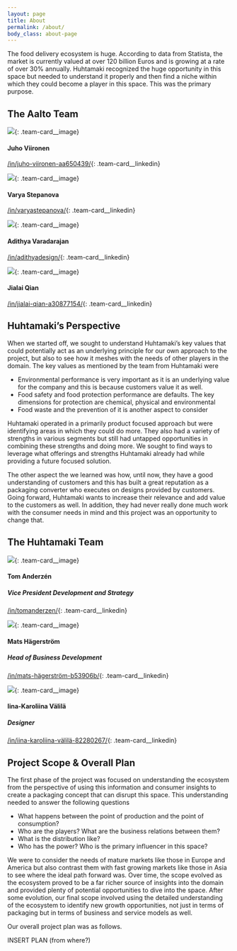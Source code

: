 ```yaml
---
layout: page
title: About
permalink: /about/
body_class: about-page
---
```



The food delivery ecosystem is huge. According to data from Statista, the market is currently valued at over 120 billion Euros and is growing at a rate of over 30% annually. Huhtamaki recognized the huge opportunity in this space but needed to understand it properly and then find a niche within which they could become a player in this space. This was the primary purpose.

## The Aalto Team

<div class="team team--alto">

<div class="team-card" markdown="1">

![](../assets/pictures/team/juho.jpg){: .team-card__image}
#### Juho Viironen
[/in/juho-viironen-aa650439/](https://www.linkedin.com/in/juho-viironen-aa650439/){: .team-card__linkedin}

</div>

<div class="team-card" markdown="1">

![](../assets/pictures/team/varya.jpg){: .team-card__image}
#### Varya Stepanova
[/in/varyastepanova/](https://www.linkedin.com/in/varyastepanova/){: .team-card__linkedin}

</div>

<div class="team-card" markdown="1">

![](../assets/pictures/team/adi.jpg){: .team-card__image}
#### Adithya Varadarajan
[/in/adithyadesign/](https://www.linkedin.com/in/adithyadesign/){: .team-card__linkedin}

</div>

<div class="team-card" markdown="1">

![](../assets/pictures/team/jialai.jpg){: .team-card__image}
#### Jialai Qian
[/in/jialai-qian-a30877154/](https://www.linkedin.com/in/jialai-qian-a30877154/){: .team-card__linkedin}

</div>

</div>

## Huhtamaki’s Perspective

When we started off, we sought to understand Huhtamaki’s key values that could potentially act as an underlying principle for our own approach to the project, but also to see how it meshes with the needs of other players in the domain. The key values as mentioned by the team from Huhtamaki were

* Environmental performance is very important as it is an underlying value for the company and this is because customers value it as well.
* Food safety and food protection performance are defaults. The key dimensions for protection are chemical, physical and environmental
* Food waste and the prevention of it is another aspect to consider

Huhtamaki operated in a primarily product focused approach but were identifying areas in which they could do more. They also had a variety of strengths in various segments but still had untapped opportunities in combining these strengths and doing more. We sought to find ways to leverage what offerings and strengths Huhtamaki already had while providing a future focused solution.

The other aspect the we learned was how, until now, they have a good understanding of customers and this has built a great reputation as a packaging converter who executes on designs provided by customers. Going forward, Huhtamaki wants to increase their relevance and add value to the customers as well. In addition, they had never really done much work with the consumer needs in mind and this project was an opportunity to change that.

## The Huhtamaki Team

<div class="team team--huhtamaki">

<div class="team-card" markdown="1">

![](../assets/pictures/team/default.png){: .team-card__image}
#### Tom Anderzén
##### Vice President Development and Strategy
[/in/tomanderzen/](https://www.linkedin.com/in/tomanderzen/){: .team-card__linkedin}

</div>

<div class="team-card" markdown="1">

![](../assets/pictures/team/default.png){: .team-card__image}
#### Mats Hägerström 
##### Head of Business Development 
[/in/mats-hägerström-b53906b/](https://www.linkedin.com/in/mats-h%C3%A4gerstr%C3%B6m-b53906b/){: .team-card__linkedin}

</div>

<div class="team-card" markdown="1">

![](../assets/pictures/team/default.png){: .team-card__image}
#### Iina-Karoliina Välilä
##### Designer
[/in/iina-karoliina-välilä-82280267/](https://www.linkedin.com/in/iina-karoliina-v%C3%A4lil%C3%A4-82280267/){: .team-card__linkedin}

</div>

</div>

## Project Scope & Overall Plan

The first phase of the project was focused on understanding the ecosystem from the perspective of using this information and consumer insights to create a packaging concept that can disrupt this space. This understanding needed to answer the following questions

* What happens between the point of production and the point of consumption?
* Who are the players? What are the business relations between them?
* What is the distribution like?
* Who has the power? Who is the primary influencer in this space?

We were to consider the needs of mature markets like those in Europe and America but also contrast them with fast growing markets like those in Asia to see where the ideal path forward was. Over time, the scope evolved as the ecosystem proved to be a far richer source of insights into the domain and provided plenty of potential opportunities to dive into the space. After some evolution, our final scope involved using the detailed understanding of the ecosystem to identify new growth opportunities, not just in terms of packaging but in terms of business and service models as well.

Our overall project plan was as follows.

INSERT PLAN (from where?)
